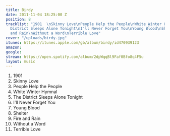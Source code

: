 ```yaml
---
title: Birdy
date: 2011-11-04 18:25:00 Z
position: 8
tracklist: "1901  \nSkinny Love\nPeople Help the People\nWhite Winter Hymnal\nThe
  District Sleeps Alone Tonight\nI'll Never Forget You\nYoung Blood\nShelter\nFire
  and Rain\nWithout a Word\nTerrible Love"
cover: "/uploads/birdy.jpg"
itunes: https://itunes.apple.com/gb/album/birdy/id470939123
amazon: 
google: 
stream: https://open.spotify.com/album/2dpWqqBl9Faf0Bfo8q4F5u
layout: music
---
```


1. 1901  
1. Skinny Love  
1. People Help the People  
1. White Winter Hymnal  
1. The District Sleeps Alone Tonight  
1. I'll Never Forget You  
1. Young Blood  
1. Shelter  
1. Fire and Rain  
1. Without a Word  
1. Terrible Love